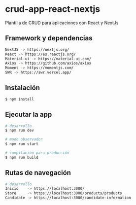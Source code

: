 # crud-app-react-nextjs

Plantilla de CRUD para aplicaciones con React y NextJs

## Framework y dependencias

```bash
NextJS -> https://nextjs.org/
React -> https://es.reactjs.org/
Material-ui -> https://material-ui.com/
Axios -> https://github.com/axios/axios
Moment -> https://momentjs.com/
SWR -> https://swr.vercel.app/
```

## Instalación

```bash
$ npm install
```

## Ejecutar la app

```bash
# desarrollo
$ npm run dev

# modo observador
$ npm run start

# compilación para producción
$ npm run build
```

## Rutas de navegación

```bash
# desarrollo
Inicio    -> https://localhost:3000/
Store     -> https://localhost:3000/products/products
Candidate -> https://localhost:3000/candidate-information
```
